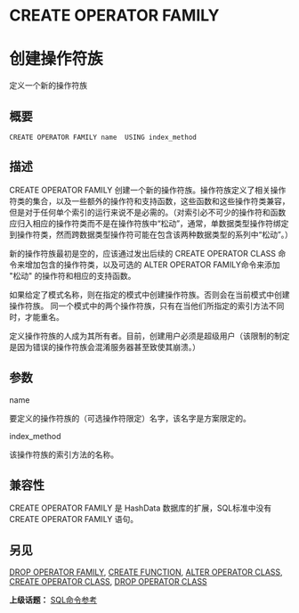 # CREATE OPERATOR FAMILY

# 创建操作符族

定义一个新的操作符族

## 概要

```
CREATE OPERATOR FAMILY name  USING index_method
```

## 描述

CREATE OPERATOR FAMILY 创建一个新的操作符族。操作符族定义了相关操作符类的集合，以及一些额外的操作符和支持函数，这些函数和这些操作符类兼容，但是对于任何单个索引的运行来说不是必需的。（对索引必不可少的操作符和函数应归入相应的操作符类而不是在操作符族中“松动”，通常，单数据类型操作符绑定到操作符类，然而跨数据类型操作符可能在包含该两种数据类型的系列中“松动”。）

新的操作符族最初是空的，应该通过发出后续的 CREATE OPERATOR CLASS 命令来增加包含的操作符类，以及可选的 ALTER OPERATOR FAMILY命令来添加 "松动" 的操作符和相应的支持函数。

如果给定了模式名称，则在指定的模式中创建操作符族。否则会在当前模式中创建操作符族。 同一个模式中的两个操作符族，只有在当他们所指定的索引方法不同时，才能重名。

定义操作符族的人成为其所有者。目前，创建用户必须是超级用户（该限制的制定是因为错误的操作符族会混淆服务器甚至致使其崩溃。）

## 参数

name

要定义的操作符族的（可选操作符限定）名字，该名字是方案限定的。

index\_method

该操作符族的索引方法的名称。

## 兼容性

CREATE OPERATOR FAMILY 是 HashData 数据库的扩展，SQL标准中没有 CREATE OPERATOR FAMILY 语句。

## 另见

 [DROP OPERATOR FAMILY](./drop-operator-family.md), [CREATE FUNCTION](./create-function.md), [ALTER OPERATOR CLASS](./alter-operator-class.md), [CREATE OPERATOR CLASS](./create-operator-class.md), [DROP OPERATOR CLASS](./drop-operator-class.md)

**上级话题：** [SQL命令参考](./README.md)

